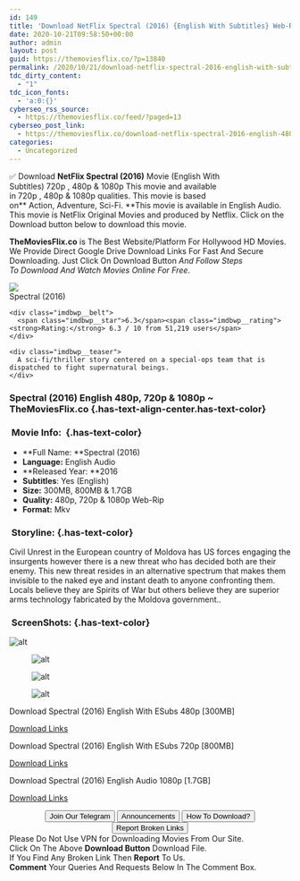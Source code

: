 ```yaml
---
id: 149
title: 'Download NetFlix Spectral (2016) {English With Subtitles} Web-Rip 480p [300MB] || 720p [800MB] || 1080p [1.7GB]'
date: 2020-10-21T09:58:50+00:00
author: admin
layout: post
guid: https://themoviesflix.co/?p=13840
permalink: /2020/10/21/download-netflix-spectral-2016-english-with-subtitles-web-rip-480p-300mb-720p-800mb-1080p-1-7gb/
tdc_dirty_content:
  - "1"
tdc_icon_fonts:
  - 'a:0:{}'
cyberseo_rss_source:
  - https://themoviesflix.co/feed/?paged=13
cyberseo_post_link:
  - https://themoviesflix.co/download-netflix-spectral-2016-english-480p-720p-1080p/
categories:
  - Uncategorized
---
```

✅ Download&nbsp;**NetFlix Spectral (2016)**&nbsp;Movie&nbsp;(English With Subtitles)&nbsp;720p&nbsp;,&nbsp;480p&nbsp;&&nbsp;1080p&nbsp;This&nbsp;movie and available in&nbsp;720p&nbsp;,&nbsp;480p&nbsp;&&nbsp;1080p&nbsp;qualities. This movie is based on**&nbsp;Action,&nbsp;Adventure,&nbsp;Sci-Fi.&nbsp;**This movie is available in English Audio. This movie is NetFlix Original Movies and produced by Netflix. Click on the Download button below to download this movie.

**TheMoviesFlix.co**&nbsp;is The Best Website/Platform For Hollywood HD Movies. We Provide Direct Google Drive Download Links For Fast And Secure Downloading. Just Click On Download Button&nbsp;_And Follow Steps To&nbsp;Download And Watch Movies Online For Free_.

<div class="imdbwp imdbwp--movie dark">
  <div class="imdbwp__thumb">
    <a class="imdbwp__link" target="_blank" title="Spectral" href="https://www.imdb.com/title/tt2106651/" rel="nofollow noopener noreferrer"><img class="imdbwp__img" src="https://m.media-amazon.com/images/M/MV5BYWQxN2I1NjItMDVjMS00ZmJjLWIyYjItOWI2OGY5NTU1ZjI2L2ltYWdlL2ltYWdlXkEyXkFqcGdeQXVyNTc3MjM3OTA@._V1_SX300.jpg" /></a>
  </div>
  
  <div class="imdbwp__content">
    <div class="imdbwp__header">
      <span class="imdbwp__title">Spectral</span> (2016)
    </div>
    
    <div class="imdbwp__belt">
      <span class="imdbwp__star">6.3</span><span class="imdbwp__rating"><strong>Rating:</strong> 6.3 / 10 from 51,219 users</span>
    </div>
    
    <div class="imdbwp__teaser">
      A sci-fi/thriller story centered on a special-ops team that is dispatched to fight supernatural beings.
    </div>
  </div>
</div>

### Spectral (2016)&nbsp;English&nbsp;480p,&nbsp;720p & 1080p&nbsp;~ TheMoviesFlix.co {.has-text-align-center.has-text-color}

### &nbsp;Movie Info:&nbsp; {.has-text-color}

  * **Full Name:&nbsp;**Spectral (2016)
  * **Language:**&nbsp;English Audio
  * **Released Year:&nbsp;**2016
  * **Subtitles**: Yes (English)
  * **Size:**&nbsp;300MB, 800MB & 1.7GB
  * **Quality:**&nbsp;480p, 720p & 1080p Web-Rip
  * **Format:**&nbsp;Mkv

### &nbsp;Storyline: {.has-text-color}

Civil Unrest in the European country of Moldova has US forces engaging the insurgents however there is a new threat who has decided both are their enemy. This new threat resides in an alternative spectrum that makes them invisible to the naked eye and instant death to anyone confronting them. Locals believe they are Spirits of War but others believe they are superior arms technology fabricated by the Moldova government..

### &nbsp;ScreenShots: {.has-text-color}<figure class="wp-block-image">

![alt](https://extraimage.com/images/2020/10/19/vlcsnap-2020-10-19-12h41m55s557.png) </figure> <figure class="wp-block-image">![alt](https://extraimage.com/images/2020/10/19/vlcsnap-2020-10-19-12h42m01s314.png)</figure> <figure class="wp-block-image">![alt](https://extraimage.com/images/2020/10/19/vlcsnap-2020-10-19-12h42m25s930.png)</figure> <figure class="wp-block-image">![alt](https://extraimage.com/images/2020/10/19/vlcsnap-2020-10-19-12h42m37s895.png)</figure> 

<p class="has-text-align-center has-text-color has-medium-font-size">
  Download Spectral (2016) English With ESubs 480p [300MB]
</p>

<span class="mb-center maxbutton-3-center"><span class="maxbutton-3-container mb-container"><a class="maxbutton-3 maxbutton maxbutton-post-button" target="_blank" rel="nofollow noopener noreferrer" href="https://coinquint.com/a15080/"><span class="mb-text">Download Links</span></a></span></span>

<p class="has-text-align-center has-text-color has-medium-font-size">
  Download Spectral (2016) English With ESubs 720p [800MB]
</p>

<span class="mb-center maxbutton-3-center"><span class="maxbutton-3-container mb-container"><a class="maxbutton-3 maxbutton maxbutton-post-button" target="_blank" rel="nofollow noopener noreferrer" href="https://coinquint.com/a15082/"><span class="mb-text">Download Links</span></a></span></span>

<p class="has-text-align-center has-text-color has-medium-font-size">
  Download Spectral (2016) English Audio 1080p [1.7GB]
</p>

<span class="mb-center maxbutton-3-center"><span class="maxbutton-3-container mb-container"><a class="maxbutton-3 maxbutton maxbutton-post-button" target="_blank" rel="nofollow noopener noreferrer" href="https://coinquint.com/a15085/"><span class="mb-text">Download Links</span></a></span></span>

<center>
</center>

<center>
  <a href="https://t.me/themoviesflixcom" target="_blank" data-wpel-link="external" rel="nofollow external noopener noreferrer"><button class="button button5">Join Our Telegram</button></a> <a href="https://themoviesflix.co/download-netflix-spectral-2016-english-480p-720p-1080p/#" target="_blank" data-wpel-link="external" rel="nofollow external noopener noreferrer"><button class="button button5">Announcements</button></a> <a href="https://themoviesflix.com/how-to-download/" target="_blank" data-wpel-link="external" rel="nofollow external noopener noreferrer"><button class="button button5">How To Download?</button></a> <a href="https://themoviesflix.co/download-netflix-spectral-2016-english-480p-720p-1080p/#" target="_blank" data-wpel-link="external" rel="nofollow external noopener noreferrer"><button class="button button5">Report Broken Links</button></a>
</center>

<div class="alert alert-danger">
  Please Do Not Use VPN for Downloading Movies From Our Site.
</div>

<div class="alert alert-success">
  Click On The Above <strong>Download Button</strong> Download File.
</div>

<div class="alert alert-warning">
  If You Find Any Broken Link Then <strong>Report</strong> To Us.
</div>

<div class="alert alert-info">
  <strong>Comment</strong> Your Queries And Requests Below In The Comment Box.
</div>